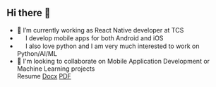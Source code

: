 <h2>Hi there 👋</h2>
        <div>
            <ul>
                <li>🔭 I’m currently working as React Native developer at TCS</li>
                <li>
                        <img src = "https://cdn0.iconfinder.com/data/icons/website-design-4/468/window_screen_with_mobile_icon-1024.png" width=15 height=15/>
                        I develop mobile apps for both Android and iOS
                </li>
                <li>
                        <img src = "https://cdn4.iconfinder.com/data/icons/logos-and-brands/512/267_Python_logo-512.png"  width=15 height=15/> 
                        I also love python and I am very much interested to work on Python/AI/ML
                </li>
                <li>👯 I'm looking to collaborate on Mobile Application Development or Machine Learning projects</li>
                    Resume <a target="_blank" href="https://github.com/Harshaapoorv/Harshaapoorv/blob/main/HarshaApoorvMerapureddy_FrontEnd_Developer_Resume.docx">Docx</a> <a href="https://github.com/Harshaapoorv/Harshaapoorv/blob/main/HarshaApoorvMerapureddy_FrontEnd_Developer_Resume.pdf">PDF</a>
            </ul>
        </div>
